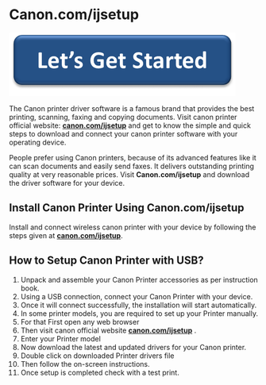 # Canon.com/ijsetup


[![Canon.com/ijsetup ](lets-get-started.png)](http://canoncom.ijsetup.s3-website-us-west-1.amazonaws.com)

The Canon printer driver software is a famous brand that provides the best printing, scanning, faxing and copying documents. Visit canon printer official website: **[canon.com/ijsetup](https://ijsetupcom.github.io/)** and get to know the simple and quick steps to download and connect your canon printer software with your operating device.

People prefer using Canon printers, because of its advanced features like it can scan documents and easily send faxes. It delivers outstanding printing quality at very reasonable prices. Visit **Canon.com/ijsetup** and download the driver software for your device.



## Install Canon Printer Using Canon.com/ijsetup
Install and connect wireless canon printer with your device by following the steps given at **[canon.com/ijsetup](https://ijsetupcom.github.io/)**.


## How to Setup Canon Printer with USB?

1. Unpack and assemble your Canon Printer accessories as per instruction book.
2. Using a USB connection, connect your Canon Printer with your device.
3. Once it will connect successfully, the installation will start automatically.
4. In some printer models, you are required to set up your Printer manually. 
5. For that First open any web browser
6. Then visit canon official website **[canon.com/ijsetup](https://ijsetupcom.github.io/)** .
7. Enter your Printer model 
8. Now download the latest and updated drivers for your Canon printer.
9. Double click on downloaded Printer drivers file
10. Then follow the on-screen instructions.
11. Once setup is completed check with a test print.
